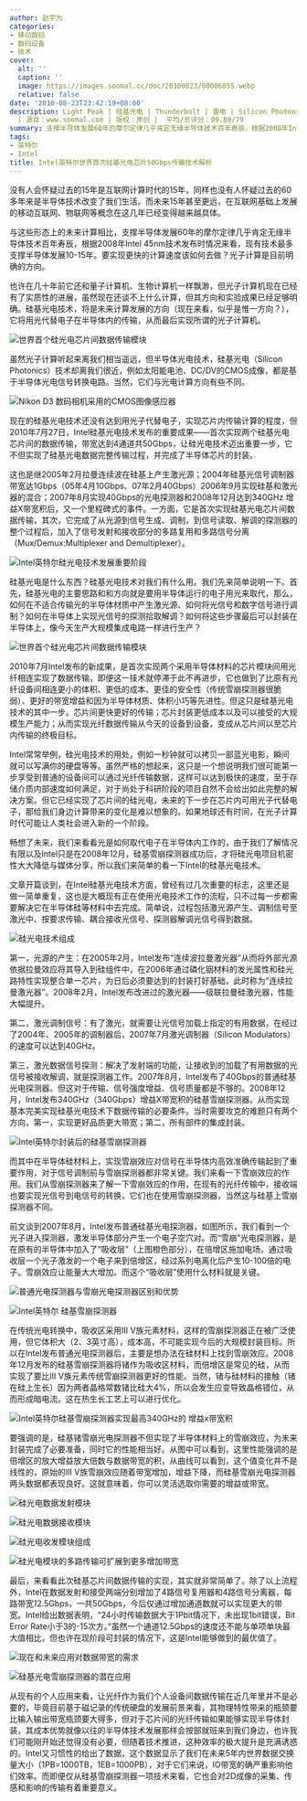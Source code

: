 ```yaml
---
author: 赵宇为
categories:
- 移动数码
- 数码设备
- 技术
cover:
  alt: ''
  caption: ''
  image: https://images.soomal.cc/doc/20100823/00006855.webp
  relative: false
date: '2010-08-23T23:42:19+08:00'
description: Light Peak | 硅基光电 | Thunderbolt | 雷电 | Silicon Photonics | 雪崩探测器 | 硅光电
  | 源自：www.soomal.com | 版权：原创 |  平均/总评分：09.88/79
summary: 支撑半导体发展60年的摩尔定律几乎肯定无缘半导体技术百年寿辰，根据2008年Intel 45nm技术发布时情况来看，现有技术最多支撑摩尔定律下的半导体发展10-15年。要实现更快的计算速度该如何去做？光子计算是目前明确的方向。也许在几十年前它还和量子计算机、生物计算机一样飘渺，但光子计算机现在已经有了实质性的进展，虽然甚至现在还谈不上什么计算，但其方向和实验成果已经足够明确。
tags:
- 英特尔
- Intel
title: Intel英特尔世界首次硅基光电芯片50Gbps传输技术解析
---
```


没有人会怀疑过去的15年是互联网计算时代的15年，同样也没有人怀疑过去的60多年来是半导体技术改变了我们生活。而未来15年甚至更远，在互联网基础上发展的移动互联网、物联网等概念在这几年已经变得越来越具体。

与这些形态上的未来计算相比，支撑半导体发展60年的摩尔定律几乎肯定无缘半导体技术百年寿辰，根据2008年Intel 45nm技术发布时情况来看，现有技术最多支撑半导体发展10-15年。要实现更快的计算速度该如何去做？光子计算是目前明确的方向。

也许在几十年前它还和量子计算机、生物计算机一样飘渺，但光子计算机现在已经有了实质性的进展，虽然现在还谈不上什么计算，但其方向和实验成果已经足够明确。硅基光电技术，将是未来计算发展的方向（现在来看，似乎是惟一方向？），它将用光代替电子在半导体内的传输，从而最后实现所谓的光子计算机。

![世界首个硅光电芯片间数据传输模块](https://images.soomal.cc/doc/20100823/00006856.webp)




虽然光子计算听起来离我们相当遥远，但半导体光电技术，硅基光电（Silicon Photonics）技术却离我们很近，例如太阳能电池、DC/DV的CMOS成像，都是基于半导体光电信号转换电路。当然，它们与光电计算方向有些不同。

![Nikon D3 数码相机采用的CMOS图像感应器](https://images.soomal.cc/doc/20100302/00004252.webp)




现在的硅基光电技术还没有达到用光子代替电子，实现芯片内传输计算的程度，但2010年7月27日，Intel硅基光电技术发布的重要成果――首次实现两个硅基光电芯片间的数据传输，带宽达到4通道共50Gbps，让硅光电技术迈出重要一步，它不但实现了硅基光电数据完整传输过程，并完成了半导体芯片的封装。

这也是继2005年2月拉曼连续波在硅基上产生激光源；2004年硅基光信号调制器带宽达1Gbps（05年4月10Gbps、07年2月40Gbps）2006年9月实现硅基和激光器的混合；2007年8月实现40Gbps的光电探测器和2008年12月达到340GHz 增益X带宽积后，又一个里程碑式的事件。一方面，它是首次实现硅基光电芯片间数据传输，其次，它完成了从光源到信号生成、调制，到信号读取、解调的探测器的整个过程后，加入了信号发射和接收部分的多路复用和多路信号分离（Mux/Demux:Multiplexer and Demultiplexer）。

![Intel英特尔硅光电技术发展重要阶段](https://images.soomal.cc/doc/20100823/00006857.webp)




硅基光电是什么东西？硅基光电技术对我们有什么用。我们先来简单说明一下。首先，硅基光电的主要思路和和方向就是要用半导体运行的电子用光来取代，那么，如何在不适合传输光的半导体材质中产生激光源、如何将光信号和数字信号进行调制？如何在半导体上实现光信号的探测拾取解调？如何将这些步骤最后可以封装在半导体上，像今天生产大规模集成电路一样进行生产？

![世界首个硅光电芯片间数据传输模块](https://images.soomal.cc/doc/20100823/00006855.webp)




2010年7月Intel发布的新成果，是首次实现两个采用半导体材料的芯片模块间用光纤相连实现了数据传输，即便这一技术就停滞于此不再进步，它也做到了比原有光纤设备间相连更小的体积、更低的成本、更佳的安全性（传统雪崩探测器很脆弱）、更好的带宽增益和因为半导体材质、体积小巧等先进性。但这只是硅基光电技术的其中一步。芯片间更快更好的传输；芯片封装更低成本以及可以接受的大规模生产能力；从而实现光纤数据传输从今天的设备到设备，变成从芯片间以至芯片内传输的终极目标。

Intel常常举例，硅光电技术的用处，例如一秒钟就可以拷贝一部蓝光电影，瞬间就可以写满你的硬盘等等。虽然严格的想起来，这只是一个想说明我们很可能第一步享受到普通的设备间可以通过光纤传输数据，这样可以达到极快的速度，至于存储介质内部速度如何满足，对于尚处于科研阶段的项目自然不会给出如此完整的解决方案。但它已经实现了芯片间的硅光电，未来的下一步在芯片内可用光子代替电子，那给我们身边计算带来的变化是难以想象的。如果地球还有时间，在光子计算时代可能让人类社会进入新的一个阶段。

畅想了未来，我们来看看光是如何取代电子在半导体内工作的，由于我们了解情况有限以及Intel只是在2008年12月，硅基雪崩探测器成功后，才将硅光电项目机密性大大降低与媒体分享，所以我们来简单的看一下Intel的硅基光电技术。

文章开篇谈到，在Intel硅基光电技术方面，曾经有过几次重要的标志，这里还是做一简单重复，这也是大概现有正在使用光电技术工作的流程，只不过每一步都需要解决它在半导体硅等材料中去完成。简单说，过程包括激光源产生、调制信号至激光中、按要求传输、耦合接收光信号、探测器解调光信号得到数据。

![硅光电技术组成](https://images.soomal.cc/doc/20100823/00006869.webp)




第一，光源的产生：在2005年2月，Intel发布“连续波拉曼激光器”从而将外部光源依据拉曼效应将其导入到硅组件中，在2006年通过磷化铟材料的发光属性和硅光路特性实现整合单一芯片，为日后必须要达到的封装打好基础，此时称为“连续拉曼激光器”。2008年2月，Intel发布改进过的激光器――级联拉曼硅激光器，性能大幅提升。

第二，激光调制信号：有了激光，就需要让光信号加载上指定的有用数据，在经过了2004年、2005年的调制器后，2007年7月激光调制器（Silicon Modulators）的速度可以达到40GHz。

第三，激光数据信号探测：解决了发射端的功能，让接收到的加载了有用数据的光信号被接收解调，就是探测器工作。2007年8月，Intel发布了40Gbps的普通硅基光电探测器。但这对于传输、信号强度增益、信号质量都是不够的。2008年12月，Intel发布340GHz（340Gbps）增益X带宽积的硅基雪崩探测器。从而实现基本完美实现硅基光电技术下数据传输的必要条件。当时需要攻克的难题只有两个方向，第一，实现更好品质更大带宽；第二，所有部件的集成封装。

![Intel英特尔封装后的硅基雪崩探测器](https://images.soomal.cc/doc/20100823/00006864.webp)




而其中在半导体硅材料上，实现雪崩效应对信号在半导体内高效准确传输起到了重要作用，对于信号调制前与雪崩探测器都非常关键。我们来看一下雪崩效应的作用。我们从雪崩探测器来了解一下雪崩效应的作用，在现有的光纤传输中，接收端也要实现光信号到电信号的转换，它们也在使用雪崩探测器，当然这与硅基上雪崩探测器不同。


前文谈到2007年8月，Intel发布普通硅基光电探测器，如图所示，我们看到一个光子进入探测器，激发半导体部分产生一个电子空穴对。而“雪崩”光电探测器，是在原有的半导体中加入了“吸收层”（上图橙色部分），在倍增区施加电场，通过吸收层一个光子激发的一个电子来到倍增区，经过系列电离化后产生10-100倍的电子。雪崩效应让能量大大增加。而这个“吸收层”使用什么材料就是关键。

![普通光电探测器与雪崩光电探测器区别和优势](https://images.soomal.cc/doc/20100823/00006865.webp)




![Intel英特尔 硅基雪崩探测器](https://images.soomal.cc/doc/20100823/00006866.webp)




在传统光电转换中，吸收区采用III V族元素材料，这样的雪崩探测器正在被广泛使用，但它体积大（2、3英寸高），成本高，不可能实现今后的大规模封装目标。所以在Intel发布普通光电探测器后，主要是想办法在硅材料上找到雪崩效应。2008年12月发布的硅基雪崩探测器将锗作为吸收区材料，而倍增区是常见的硅，从而实现了要比III V族元素传统雪崩探测器更好的性能。当然，锗与硅材料的接触（锗在硅上生长）因为两者晶格常数锗比硅大4%，所以会发生应变导致晶格错位，从而形成暗电流。这在热生长工艺上可以进行优化。

![Intel英特尔硅基雪崩探测器实现最高340GHz的 增益x带宽积](https://images.soomal.cc/doc/20100823/00006867.webp)




要强调的是，硅基锗雪崩光电探测器不但实现了半导体材料上的雪崩效应，为未来封装完成了必要准备，同时它的性能相当好。从图中可以看到，这里性能强调的是倍增区的放大增益放大倍数与数据带宽的积，从曲线可以看到，这个值变化并不是线性的，原始的III V族雪崩效应随着带宽增加，增益下降，而硅基雪崩光电探测器两头数据都表现良好。这就意味着，你可以灵活选取你需要的增益或带宽。

![硅光电数据发射模块](https://images.soomal.cc/doc/20100823/00006858.webp)




![硅光电数据接收模块](https://images.soomal.cc/doc/20100823/00006859.webp)




![硅光电收发模块组成](https://images.soomal.cc/doc/20100823/00006860.webp)




![硅光电模块的多路传输可扩展到更多增加带宽](https://images.soomal.cc/doc/20100823/00006861.webp)




最后，来看看此次硅基芯片间数据传输的实现，其实就非常简单了。除了以上流程外，Intel在数据发射和接受两端分别增加了4路信号复用器和4路信号分离器，每路带宽12.5Gbps，一共50Gbps，今后仅通过增加通道数就可以实现更大的带宽。Intel给出数据表明，“24小时传输数据大于1Pbit情况下，未出现1bit错误，Bit Error Rate小于3的-15次方。”虽然一个通道12.5Gbps的速度还不能与单项单块最大值相比，但也许在现阶段可封装的情况下，这是Intel能够做到的最优值了。

![现在和未来应用对数据带宽的需求](https://images.soomal.cc/doc/20100823/00006862.webp)




![硅基光电雪崩探测器的潜在应用](https://images.soomal.cc/doc/20100823/00006868.webp)




从现有的个人应用来看，让光纤作为我们个人设备间数据传输在近几年里并不是必要的，毕竟目前基于磁记录的传统硬盘的发展前景来看，其物理特性带来的瓶颈要比输入输出带宽瓶颈要大得多，但对于芯片间的光纤传输如果能够实现半导体封装，其成本优势就像以往的半导体技术发展那样会按部就班来到我们身边，也许我们可能刚开始还觉得没有必要，但随着技术推进，这种效率的极大提升是充满诱惑的。Intel又习惯性的给出了数据，这个数据显示了我们在未来5年内世界数据交换量大小（1PB=1000TB，1EB=1000PB），对于它们来说，IO带宽的确严重影响他们效率。而即便仅从硅基雪崩探测器一项技术来看，它也会对2D成像的采集、传感和影响的传输有着重要意义。